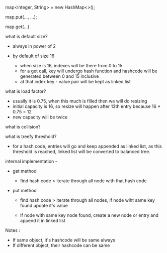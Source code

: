 map<Integer, String> = new HashMap<>();

map.put(..., ...);

map.get(...)

what is default size?

 - always in power of 2
 - by default of size 16 

   - when size is 16, indexes will be there from 0 to 15
   - for a get call, key will undergo hash function and hashcode will be generated between 0 and 15 inclusive
   - at that index key - value pair will be kept as linked list  

what is load factor?

- usually it is 0.75, when this much is filled then we will do resizing
- initial capacity is 16, so resize will happen after 13th entry because 16 * 0.75 = 12
- new capacity will be twice

what is collision?

what is treefy threshold?

- for a hash code, entries will go and keep appended as linked list, as this threshold is reached, linked list will be converted to balanced tree.

internal implementation - 

- get method
  
  - find hash code > iterate through all node with that hash code
- put method
  
  - find hash code > iterate through all nodes, if node wiht same key found update it's value

  - If node with same key node found, create a new node or entry and append it in linked list

Notes :

 - If same object, it's hashcode will be same always
 - If different object, their hashcode can be same 